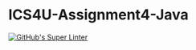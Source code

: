 # ICS4U-Assignment4-Java
[![GitHub's Super Linter](https://github.com/Jenoe-Balote/ICS4U-Assignment4-Java/workflows/GitHub's%20Super%20Linter/badge.svg)](https://github.com/Jenoe-Balote/ICS4U-Assignment4-Java/actions)

